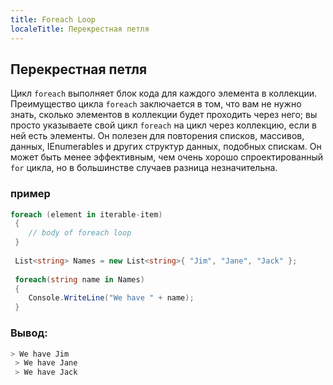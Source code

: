 ```yaml
---
title: Foreach Loop
localeTitle: Перекрестная петля
---
```

## Перекрестная петля

Цикл `foreach` выполняет блок кода для каждого элемента в коллекции. Преимущество цикла `foreach` заключается в том, что вам не нужно знать, сколько элементов в коллекции будет проходить через него; вы просто указываете свой цикл `foreach` на цикл через коллекцию, если в ней есть элементы. Он полезен для повторения списков, массивов, данных, IEnumerables и других структур данных, подобных спискам. Он может быть менее эффективным, чем очень хорошо спроектированный `for` цикла, но в большинстве случаев разница незначительна.

### пример

```csharp
foreach (element in iterable-item) 
 { 
    // body of foreach loop 
 } 
 
 List<string> Names = new List<string>{ "Jim", "Jane", "Jack" }; 
 
 foreach(string name in Names) 
 { 
    Console.WriteLine("We have " + name); 
 } 
```

### Вывод:

```sh
> We have Jim 
 > We have Jane 
 > We have Jack 

```
